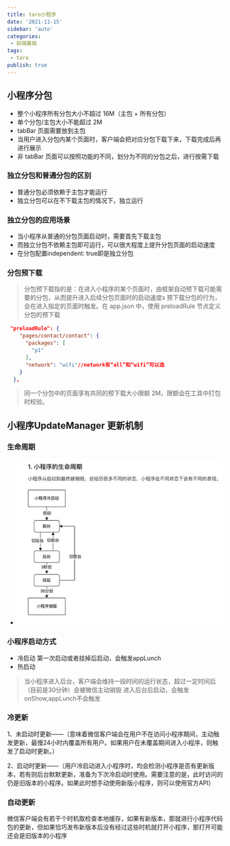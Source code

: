 ```yaml
---
title: taro小程序
date: '2021-11-15'
sidebar: 'auto'
categories:
 - 前端基础
tags:
 - taro
publish: true
---
```


## 小程序分包
- 整个小程序所有分包大小不超过 16M（主包 + 所有分包）
- 单个分包/主包大小不能超过 2M
- tabBar 页面需要放到主包
- 当用户进入分包内某个页面时，客户端会把对应分包下载下来，下载完成后再进行展示
- 非 tabBar 页面可以按照功能的不同，划分为不同的分包之后，进行按需下载

### 独立分包和普通分包的区别
- 普通分包必须依赖于主包才能运行
- 独立分包可以在不下载主包的情况下，独立运行

### 独立分包的应用场景
- 当小程序从普通的分包页面启动时，需要首先下载主包
- 而独立分包不依赖主包即可运行，可以很大程度上提升分包页面的启动速度
- 在分包配置independent: true即是独立分包

### 分包预下载
> 分包预下载指的是：在进入小程序的某个页面时，由框架自动预下载可能需要的分包，从而提升进入后续分包页面时的启动速度s
> 预下载分包的行为，会在进入指定的页面时触发。在 app.json 中，使用 preloadRule 节点定义分包的预下载
```json
 "preloadRule": {
    "pages/contact/contact": {
      "packages": [
        "p1"
      ],
      "network": "wifi"//network有“all”和“wifi”可以选
    }
  },
```
> 同一个分包中的页面享有共同的预下载大小限额 2M，限额会在工具中打包时校验。

## 小程序UpdateManager 更新机制

### 生命周期
- ![图片](mini-proogram_files/1.jpg)

### 小程序启动方式
- 冷启动
第一次启动或者挂掉后启动，会触发appLunch
- 热启动
> 当小程序进入后台，客户端会维持一段时间的运行状态，超过一定时间后（目前是30分钟）会被微信主动销毁
进入后台后启动，会触发onShow,appLunch不会触发

### 冷更新
1、未启动时更新——（意味着微信客户端会在用户不在访问小程序期间，主动触发更新，最慢24小时内覆盖所有用户。如果用户在未覆盖期间进入小程序，则触发了启动时更新。）

2、启动时更新——（用户冷启动进入小程序时，均会检测小程序是否有更新版本，若有则后台默默更新，准备为下次冷启动时使用。需要注意的是，此时访问的仍是旧版本的小程序。如果此时想手动使用新版小程序，则可以使用官方API）



### 自动更新
微信客户端会有若干个时机取检查本地缓存，如果有新版本，那就进行小程序代码包的更新，但如果恰巧发布新版本后没有经过这些时机就打开小程序，那打开可能还会是旧版本的小程序